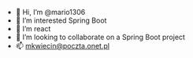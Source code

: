 - 👋 Hi, I’m @mario1306
- 👀 I’m interested Spring Boot
- 🌱 I’m react
- 💞️ I’m looking to collaborate on a Spring Boot project
- 📫 mkwiecin@poczta.onet.pl

<!---
mario1306/mario1306 is a ✨ special ✨ repository because its `README.md` (this file) appears on your GitHub profile.
You can click the Preview link to take a look at your changes.
--->
